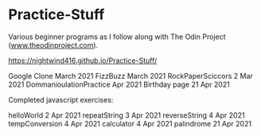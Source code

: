 # Practice-Stuff

Various beginner programs as I follow along with The Odin Project (www.theodinproject.com).

https://nightwind416.github.io/Practice-Stuff/

Google Clone                March 2021
FizzBuzz                    March 2021
RockPaperSciccors           2 Mar 2021
DommanioulationPractice     Apr 2021
Birthday page               21 Apr 2021

Completed javascript exercises:

helloWorld          2 Apr 2021
repeatString        3 Apr 2021
reverseString       4 Apr 2021
tempConversion      4 Apr 2021
calculator          4 Apr 2021
palindrome          21 Apr 2021